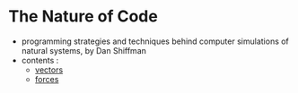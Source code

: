 # The Nature of Code
- programming strategies and techniques behind computer simulations of natural systems, by Dan Shiffman
- contents :
  - [vectors](01_vectors/README.md)
  - [forces](02_forces/README.md)
